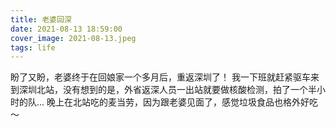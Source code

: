 ```yaml
---
title: 老婆回深
date: 2021-08-13 18:59:00
cover_image: 2021-08-13.jpeg
tags: life
---
```


盼了又盼，老婆终于在回娘家一个多月后，重返深圳了！
我一下班就赶紧驱车来到深圳北站，没有想到的是，外省返深人员一出站就要做核酸检测，拍了一个半小时的队...
晚上在北站吃的麦当劳，因为跟老婆见面了，感觉垃圾食品也格外好吃～
